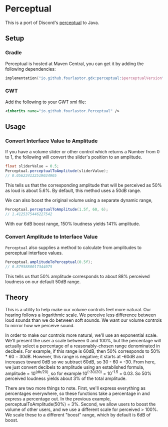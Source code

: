 # Perceptual

This is a port of Discord's [perceptual](https://www.github.com/discord/perceptual/) to Java.

## Setup

### Gradle

Perceptual is hosted at Maven Central, you can get it by adding the following dependencies:

```kts
implementation("io.github.fourlastor.gdx:perceptual:$perceptualVersion")
```

### GWT

Add the following to your GWT xml file:

```xml
<inherits name="io.github.fourlastor.Perceptual" />
```

## Usage

### Convert Interface Value to Amplitude

If you have a volume slider or other control which returns a Number from 0 to 1, the following will convert the slider's position to an amplitude.

```java
float sliderValue = 0.5;
Perceptual.perceptualToAmplitude(sliderValue);
// 0.056234132519034905
```

This tells us that the corresponding amplitude that will be perceived as 50% as loud is about 5.6%. By default, this method uses a 50dB range.

We can also boost the original volume using a separate dynamic range,

```java
Perceptual.perceptualToAmplitude(1.5f, 60, 6);
// 1.4125375446227542
```

With our 6dB boost range, 150% loudness yields 141% amplitude.

### Convert Amplitude to Interface Value

`Perceptual` also supplies a method to calculate from amplitudes to perceptual interface values.

```java
Perceptual.amplitudeToPerceptual(0.5f);
// 0.8795880017344075
```

This tells us that 50% amplitude corresponds to about 88% perceived loudness on our default 50dB range.

## Theory

This is a utility to help make our volume controls feel more natural. Our hearing follows a logarithmic scale. We perceive less difference between loud sounds than we do between soft sounds. We want our volume controls to mirror how we perceive sound.

In order to make our controls more natural, we'll use an exponential scale. We'll present the user a scale between 0 and 100%, but the percentage will actually select a percentage of a reasonably-chosen range denominated in decibels. For example, if this range is 60dB, then 50% corresponds to 50% * 60 = 30dB. However, this range is negative; it starts at -60dB and increases toward 0dB so we subtract 60dB, so 30 - 60 = -30. From here, we just convert decibels to amplitude using an established formula, amplitude = 10<sup>(db/20)</sup>, so for example 10<sup>(-30/20)</sup> = 10<sup>-1.5</sup> = 0.03. So 50% perceived loudness yields about 3% of the total amplitude.

There are two more things to note. First, we'll express everything as percentages everywhere, so these functions take a percentage in and express a percentage out. In the previous example, perceptualToAmplitude(50%) = 3%. Second, we allow users to boost the volume of other users, and we use a different scale for perceived > 100%. We scale these to a different "boost" range, which by default is 6dB of boost.

